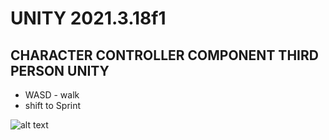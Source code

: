 # UNITY 2021.3.18f1
## CHARACTER CONTROLLER COMPONENT THIRD PERSON UNITY

- WASD - walk
- shift to Sprint

![alt text](https://github.com/iEmDevX/character-controller-third-person-unity/blob/main/preview.png?raw=true)


